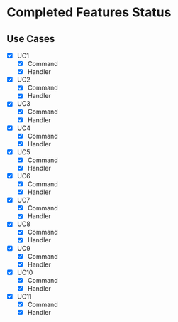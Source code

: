 ﻿# Completed Features Status

## Use Cases

* [X] UC1
  * [X] Command
  * [X] Handler
* [X] UC2
  * [X] Command
  * [X] Handler
* [X] UC3
  * [X] Command
  * [X] Handler
* [X] UC4
  * [X] Command
  * [X] Handler
* [X] UC5
  * [X] Command
  * [X] Handler
* [X] UC6
  * [X] Command
  * [X] Handler
* [X] UC7
  * [X] Command
  * [X] Handler
* [X] UC8
  * [X] Command
  * [X] Handler
* [X] UC9
  * [X] Command
  * [X] Handler
* [X] UC10
  * [X] Command
  * [X] Handler
* [X] UC11
  * [X] Command
  * [X] Handler
